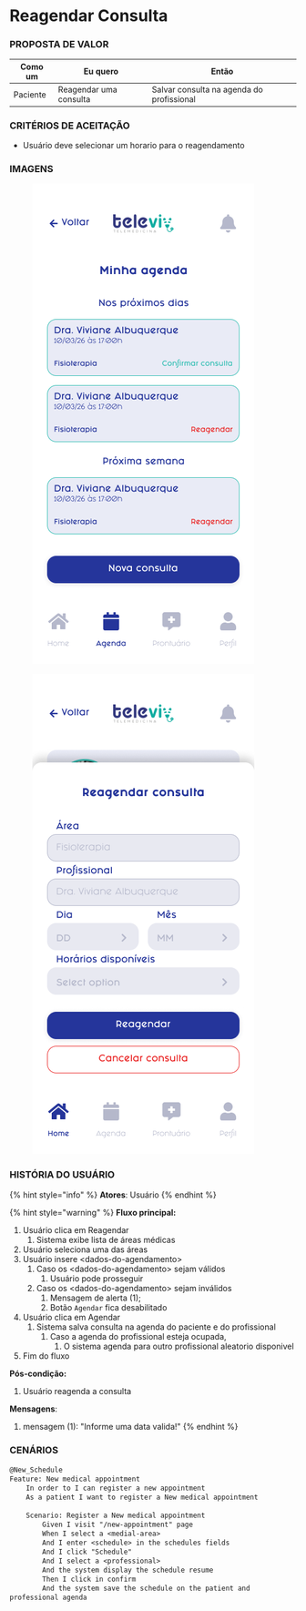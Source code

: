 # Reagendar Consulta

### PROPOSTA DE VALOR

| Como um  | Eu quero               | Então                                     |
| -------- | ---------------------- | ----------------------------------------- |
| Paciente | Reagendar uma consulta | Salvar consulta na agenda do profissional |

### CRITÉRIOS DE ACEITAÇÃO

* Usuário deve selecionar um horario para o reagendamento

### IMAGENS

<div>

<figure><img src="../../.gitbook/assets/Minha agenda.png" alt=""><figcaption></figcaption></figure>

 

<figure><img src="../../.gitbook/assets/Reagendar consulta.png" alt=""><figcaption></figcaption></figure>

</div>

### HISTÓRIA DO USUÁRIO

{% hint style="info" %}
**Atores**: Usuário
{% endhint %}

{% hint style="warning" %}
**Fluxo principal:**

1. Usuário clica em Reagendar
   1. Sistema exibe lista de áreas médicas
2. Usuário seleciona uma das áreas
3. Usuário insere \<dados-do-agendamento>
   1. Caso os \<dados-do-agendamento> sejam válidos
      1. Usuário pode prosseguir
   2. Caso os \<dados-do-agendamento> sejam inválidos
      1. Mensagem de alerta (1);
      2. Botão `Agendar` fica desabilitado
4. Usuário clica em Agendar
   1. Sistema salva consulta na agenda do paciente e do profissional
      1. Caso a agenda do profissional esteja ocupada,
         1. O sistema agenda para outro profissional aleatorio disponivel
5. Fim do fluxo

**Pós-condição:**

1. Usuário reagenda a consulta

**Mensagens**:

1. mensagem (1): "Informe uma data valida!"
{% endhint %}

### CENÁRIOS

```gherkin
@New_Schedule
Feature: New medical appointment
    In order to I can register a new appointment
    As a patient I want to register a New medical appointment

    Scenario: Register a New medical appointment
        Given I visit "/new-appointment" page
        When I select a <medial-area>
        And I enter <schedule> in the schedules fields
        And I click "Schedule"
        And I select a <professional>
        And the system display the schedule resume
        Then I click in confirm
        And the system save the schedule on the patient and professional agenda
```
